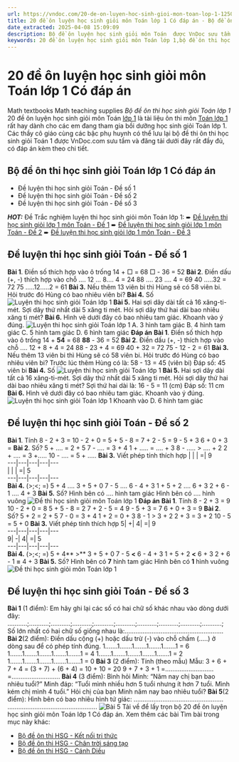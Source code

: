 ```yaml
---
url: https://vndoc.com/20-de-on-luyen-hoc-sinh-gioi-mon-toan-lop-1-125089
title: 20 đề ôn luyện học sinh giỏi môn Toán lớp 1 Có đáp án - Bộ đề ôn thi học sinh giỏi Toán lớp 1 - VnDoc.com
date_extracted: 2025-04-08 15:09:09
description: Bộ đề ôn luyện học sinh giỏi môn Toán  được VnDoc sưu tầm chọn lọc dành cho các em học sinh khá giỏi lớp 1 tham khảo, luyện tập, củng cố các dạng bài tập luyện thi học sinh giỏi lớp 1.
keywords: 20 đề ôn luyện học sinh giỏi môn Toán lớp 1,bộ đề ôn thi học sinh giỏi môn toán lớp 1,bộ đề thi học sinh giỏi toán lớp 1,đề thi học sinh giỏi lớp 1 môn toán,bồi dưỡng học sinh giỏi toán lớp 1,toán lớp 1,đề thi học sinh giỏi lớp 1,đề thi toán lớp 1,bài tập toán lớp 1 có đáp án,giải toán lớp 1,toan lop 1
---
```


# 20 đề ôn luyện học sinh giỏi môn Toán lớp 1 Có đáp án
Math textbooks
Math teaching supplies
 _Bộ đề ôn thi học sinh giỏi Toán lớp 1_
20 đề ôn luyện học sinh giỏi môn Toán [lớp 1](<https://vndoc.com/tai-lieu-hoc-tap-lop1>) là tài liệu ôn thi môn [Toán lớp 1](<https://vndoc.com/toan-lop-1-canh-dieu>) rất hay dành cho các em đang tham gia bồi dưỡng học sinh giỏi Toán lớp 1. Các thầy cô giáo cùng các bậc phụ huynh có thể lưu lại bộ đề thi ôn thi học sinh giỏi Toán 1 được VnDoc.com sưu tầm và đăng tải dưới đây rất đầy đủ, có đáp án kèm theo chi tiết.
## Bộ đề ôn thi học sinh giỏi Toán lớp 1 Có đáp án
  * Đề luyện thi học sinh giỏi Toán - Đề số 1
  * Đề luyện thi học sinh giỏi Toán - Đề số 2
  * Đề luyện thi học sinh giỏi Toán - Đề số 3

 _**HOT:**_ Đề Trắc nghiệm luyện thi học sinh giỏi môn Toán lớp 1:
➨ [Đề luyện thi học sinh giỏi lớp 1 môn Toán - Đề 1](<https://vndoc.com/de-luyen-thi-hoc-sinh-gioi-lop-1-mon-toan-de-1-228948>)
➨ [Đề luyện thi học sinh giỏi lớp 1 môn Toán - Đề 2](<https://vndoc.com/de-luyen-thi-hoc-sinh-gioi-lop-1-mon-toan-de-2-229092>)
➨ [Đề luyện thi học sinh giỏi lớp 1 môn Toán - Đề 3](<https://vndoc.com/de-luyen-thi-hoc-sinh-gioi-lop-1-mon-toan-de-3-229527>)
## Đề luyện thi học sinh giỏi Toán - Đề số 1
**Bài 1**. Điền số thích hợp vào ô trống
14 + □ = 68
□ - 36 = 52
**Bài 2**. Điền dấu \(+, -\) thích hợp vào chỗ ....
12 ... 8.... 4 = 24
88 .... 23 .... 4 = 69
40 .....32 = 72
75 .....12.....2 = 61
**Bài 3.** Nếu thêm 13 viên bi thì Hùng sẽ có 58 viên bi. Hỏi trước đó Hùng có bao nhiêu viên bi?
**Bài 4.** Số
![Luyện thi học sinh giỏi Toán lớp 1](https://i.vdoc.vn/data/image/2025/02/22/de-luyen-thi-hoc-sinh-gioi-mon-toan-lop-1-a.jpg)
**Bài 5.** Hai sợi dây dài tất cả 16 xăng-ti-mét. Sợi dây thứ nhất dài 5 xăng ti mét. Hỏi sợi dây thứ hai dài bao nhiêu xăng ti mét?
**Bài 6.**
Hình vẽ dưới đây có bao nhiêu tam giác. Khoanh vào ý đúng.
![Luyện thi học sinh giỏi Toán lớp 1](https://i.vdoc.vn/data/image/2025/02/22/de-luyen-thi-hoc-sinh-gioi-mon-toan-lop-1-b.jpg)
A. 3 hình tam giác
B. 4 hình tam giác
C. 5 hình tam giác
D. 6 hình tam giác
**Đáp án**
**Bài 1**. Điền số thích hợp vào ô trống
14 + **54** = 68
**88** \- 36 = 52
**Bài 2**. Điền dấu \(+, -\) thích hợp vào chỗ ....
12 + 8 + 4 = 24
88 - 23 + 4 = 69
40 + 32 = 72
75 - 12 - 2 = 61
**Bài 3.** Nếu thêm 13 viên bi thì Hùng sẽ có 58 viên bi. Hỏi trước đó Hùng có bao nhiêu viên bi?
Trước lúc thêm Hùng có là: 58 - 13 = 45 \(viên bi\)
Đáp số: 45 viên bi
**Bài 4.** Số
![Luyện thi học sinh giỏi Toán lớp 1](https://i.vdoc.vn/data/image/2025/02/22/de-luyen-thi-hoc-sinh-gioi-mon-toan-lop-1-c.jpg)
**Bài 5.** Hai sợi dây dài tất cả 16 xăng-ti-mét. Sợi dây thứ nhất dài 5 xăng ti mét. Hỏi sợi dây thứ hai dài bao nhiêu xăng ti mét?
Sợi thứ hai dài là: 16 - 5 = 11 \(cm\)
Đáp số: 11 cm
**Bài 6.**
Hình vẽ dưới đây có bao nhiêu tam giác. Khoanh vào ý đúng.
![Luyện thi học sinh giỏi Toán lớp 1](https://i.vdoc.vn/data/image/2025/02/22/de-luyen-thi-hoc-sinh-gioi-mon-toan-lop-1-b.jpg)
Khoanh vào D. 6 hình tam giác
## Đề luyện thi học sinh giỏi Toán - Đề số 2
**Bài 1**. Tính
8 - 2 + 3 =
10 - 2 + 0 =
5 + 5 - 8 =
7 + 2 - 5 =
9 - 5 + 3
6 + 0 + 3 =
**Bài 2**. Số?
5 + .... = 2 + 5
7 - .... = 3 + 4
1 + ..... = .... + 3
8 - ..... > .... + 2
2 + .... = 3 +.....
10 - .... = 5 + .....
**Bài 3.** Viết phép tính thích hợp
| | | =| 9  
---|---|---|---|---  
| | | =| 5  
---|---|---|---|---  
**Bài 4.** \(>;<; =\)
5 + 4 .... 3 + 5 + 0
7 - 5 .... 6 - 4 + 3
1 + 5 + 2 .... 6 + 3
2 + 6 - 1 .... 4 + 3
**Bài 5.** Số?
Hình bên có .... hình tam giác
Hình bên có .... hình vuông
![Đề thi học sinh giỏi môn Toán lớp 1](https://i.vdoc.vn/data/image/2025/02/22/de-luyen-thi-hoc-sinh-gioi-mon-toan-lop-1-d.jpg)
**Đáp án**
**Bài 1**. Tính
8 - 2 + 3 = 9
10 - 2 + 0 = 8
5 + 5 - 8 = 2
7 + 2 - 5 = 4
9 - 5 + 3 = 7
6 + 0 + 3 = 9
**Bài 2**. Số?
5 + 2 = 2 + 5
7 - 0 = 3 + 4
1 + 2 = 0 + 3
8 - 1 > 3 + 2
2 + 3 = 3 + 2
10 - 5 = 5 + 0
**Bài 3.** Viết phép tính thích hợp
5| +| 4| =| 9  
---|---|---|---|---  
9| -| 4| =| 5  
---|---|---|---|---  
**Bài 4.** \(>;<; =\)
5 + 4** >** 3 + 5 + 0
7 - 5 **<** 6 - 4 + 3
1 + 5 + 2 **<** 6 + 3
2 + 6 - 1 **=** 4 + 3
**Bài 5.** Số?
Hình bên có **7** hình tam giác
Hình bên có **1** hình vuông
![Đề thi học sinh giỏi môn Toán lớp 1](https://i.vdoc.vn/data/image/2025/02/22/de-luyen-thi-hoc-sinh-gioi-mon-toan-lop-1-d.jpg)
## Đề luyện thi học sinh giỏi Toán - Đề số 3
**Bài 1** \(1 điểm\): Em hãy ghi lại các số có hai chữ số khác nhau vào dòng dưới đây:
...........;...........;...........;...........;...........;...........;...........;...........;...........;...........;
Số lớn nhất có hai chữ số giống nhau là:.......................................................
**Bài 2**\(2 điểm\): Điền dấu cộng \(+\) hoặc dấu trừ \(-\) vào chỗ chấm \(.....\) ở dòng sau để có phép tính đúng.
1.......1.......1.......1.......1.......1 = 6
1.......1.......1.......1.......1.......1 = 4
1.......1.......1.......1.......1.......1 = 2
1.......1.......1.......1.......1.......1 = 0
**Bài 3** \(2 điểm\): Tính \(theo mẫu\)
Mẫu: 3 + 6 + 7 + 4 = \(3 + 7\) + \(6 + 4\)
= 10 + 10
= 20
9 + 7 + 3 + 1 =...........................
=...........................
**Bài 4** \(3 điểm\): Bình hỏi Minh: “Năm nay chị bạn bao nhiêu tuổi?” Minh đáp: “Tuổi mình nhiều hơn 5 tuổi nhưng ít hơn 7 tuổi. Mình kém chị mình 4 tuổi.” Hỏi chị của bạn Minh năm nay bao nhiêu tuổi?
**Bài 5**\(2 điểm\): Hình bên có bao nhiêu hình tứ giác:
..................................................  
..................................................
![Bài 5](https://i.vdoc.vn/data/image/2025/02/22/Toan-1.jpg)
Tải về để lấy trọn bộ 20 đề ôn luyện học sinh giỏi môn Toán lớp 1 Có đáp án.
Xem thêm các bài Tìm bài trong mục này khác:
  * [Bộ đề ôn thi HSG - Kết nối tri thức](</bo-de-thi-hoc-sinh-gioi-toan-lop-1-de-so-1-156108>)
  * [Bộ đề ôn thi HSG - Chân trời sáng tạo](</bo-de-thi-hoc-sinh-gioi-toan-lop-1-de-so-2-156113>)
  * [Bộ đề ôn thi HSG - Cánh Diều](</bo-de-thi-hoc-sinh-gioi-toan-lop-1-de-so-3-156120>)

